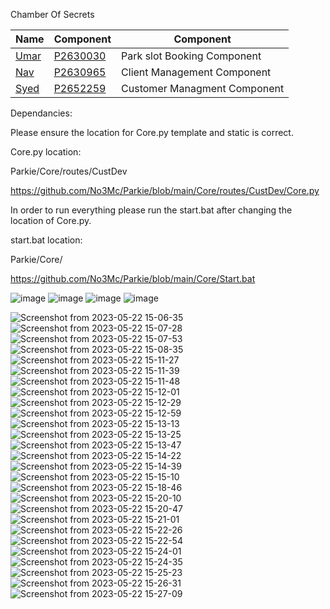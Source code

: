 Chamber Of Secrets

| Name | Component | Component |
| ----------- | ----------- | ----------- |
| [Umar](https://github.com/itsumarsoomro) | [P2630030](mailto:P2630030@my365.dmu.ac.uk) | Park slot Booking Component |
| [Nav](https://github.com/navnoor1) | [P2630965](mailto:P2630965@my365.dmu.ac.uk) | Client Management Component |
| [Syed](https://github.com/No3Mc) | [P2652259](mailto:syed.naqvi3@my365.dmu.ac.uk) | Customer Managment Component |

Dependancies:



Please ensure the location for Core.py template and static is correct.

Core.py location:

Parkie/Core/routes/CustDev

https://github.com/No3Mc/Parkie/blob/main/Core/routes/CustDev/Core.py

In order to run everything please run the start.bat after changing the location of Core.py.

start.bat location:

Parkie/Core/

https://github.com/No3Mc/Parkie/blob/main/Core/Start.bat

![image](https://github.com/No3Mc/Parkie/assets/41834061/6655cbde-72f9-449f-a380-86624d5bf3bb)
![image](https://github.com/No3Mc/Parkie/assets/41834061/81ab3967-b583-43b8-9b2d-1f4be66eade3)
![image](https://github.com/No3Mc/Parkie/assets/41834061/b6fdf4ab-d730-4934-a585-285dfb58b9fb)
![image](https://github.com/No3Mc/Parkie/assets/41834061/551044ab-7750-4d95-9699-04e6ea0570f7)

![Screenshot from 2023-05-22 15-06-35](https://github.com/No3Mc/Parkie/assets/41834061/b0c56d82-c119-4c70-ade5-088e1325dd83)
![Screenshot from 2023-05-22 15-07-28](https://github.com/No3Mc/Parkie/assets/41834061/3f888a85-daef-4a4b-a6c4-73efb229a1ca)
![Screenshot from 2023-05-22 15-07-53](https://github.com/No3Mc/Parkie/assets/41834061/457e14f9-8a7c-4a3f-96cb-82c99d0dc4e2)
![Screenshot from 2023-05-22 15-08-35](https://github.com/No3Mc/Parkie/assets/41834061/250662a3-4fb3-457b-a8a4-e5556428a142)
![Screenshot from 2023-05-22 15-11-27](https://github.com/No3Mc/Parkie/assets/41834061/809c7b90-6705-4e2a-a350-b583cfb313a6)
![Screenshot from 2023-05-22 15-11-39](https://github.com/No3Mc/Parkie/assets/41834061/c3d5beb2-06fa-4c66-88c1-b2750d24e33b)
![Screenshot from 2023-05-22 15-11-48](https://github.com/No3Mc/Parkie/assets/41834061/541054de-377f-4ff2-b171-0f093bbfd72e)
![Screenshot from 2023-05-22 15-12-01](https://github.com/No3Mc/Parkie/assets/41834061/40bd1f45-adbd-4716-90fc-3e891ec00fac)
![Screenshot from 2023-05-22 15-12-29](https://github.com/No3Mc/Parkie/assets/41834061/cb55b521-7b07-4f36-a2aa-e319a80e958a)
![Screenshot from 2023-05-22 15-12-59](https://github.com/No3Mc/Parkie/assets/41834061/2ba4f22d-ffe4-45c1-80a3-117f399012d0)
![Screenshot from 2023-05-22 15-13-13](https://github.com/No3Mc/Parkie/assets/41834061/40532318-cab3-491d-977f-4c84de0b20ad)
![Screenshot from 2023-05-22 15-13-25](https://github.com/No3Mc/Parkie/assets/41834061/a72c8494-fa9b-41d0-b349-527db6af2ef8)
![Screenshot from 2023-05-22 15-13-47](https://github.com/No3Mc/Parkie/assets/41834061/ce3b2602-f5d5-452f-bc32-a7fa70b0370f)
![Screenshot from 2023-05-22 15-14-22](https://github.com/No3Mc/Parkie/assets/41834061/cfc098cb-7195-4a0e-a59b-c70f3c05f5df)
![Screenshot from 2023-05-22 15-14-39](https://github.com/No3Mc/Parkie/assets/41834061/440a4ea6-17d7-4aed-b0ac-1d7fb9b80ee5)
![Screenshot from 2023-05-22 15-15-10](https://github.com/No3Mc/Parkie/assets/41834061/cb9abeac-0ff1-4ac5-9e2b-b7ce97b520ae)
![Screenshot from 2023-05-22 15-18-46](https://github.com/No3Mc/Parkie/assets/41834061/dcf39b8c-fbcf-4e5e-bfd5-add77df3a42c)
![Screenshot from 2023-05-22 15-20-10](https://github.com/No3Mc/Parkie/assets/41834061/d9447651-42e9-4ed7-8d48-e8fbe72f8988)
![Screenshot from 2023-05-22 15-20-47](https://github.com/No3Mc/Parkie/assets/41834061/4c9bd252-7a56-4652-b601-1a37e2430f15)
![Screenshot from 2023-05-22 15-21-01](https://github.com/No3Mc/Parkie/assets/41834061/cbf73155-7904-430e-b486-ca92fe7deb35)
![Screenshot from 2023-05-22 15-22-26](https://github.com/No3Mc/Parkie/assets/41834061/89cef890-1a9d-4636-b437-0d8ac6bc3f43)
![Screenshot from 2023-05-22 15-22-54](https://github.com/No3Mc/Parkie/assets/41834061/90a8c5b0-bf0e-408e-a916-8cea1909d632)
![Screenshot from 2023-05-22 15-24-01](https://github.com/No3Mc/Parkie/assets/41834061/63260e88-c2b8-45a6-a88a-a8f4f5a9f0d9)
![Screenshot from 2023-05-22 15-24-35](https://github.com/No3Mc/Parkie/assets/41834061/62f7f8a8-fa0c-40e0-82a7-54c717fc2708)
![Screenshot from 2023-05-22 15-25-23](https://github.com/No3Mc/Parkie/assets/41834061/464e78e0-5177-4ef5-90c4-b0a9479c0544)
![Screenshot from 2023-05-22 15-26-31](https://github.com/No3Mc/Parkie/assets/41834061/32022b15-a1c3-4d64-9e8f-737118d9e800)
![Screenshot from 2023-05-22 15-27-09](https://github.com/No3Mc/Parkie/assets/41834061/07b8ff81-c72f-42b3-991a-8e82faffddc0)

